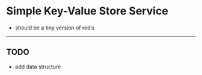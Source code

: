 # Simple Key-Value Store Service

* should be a tiny version of redis

---

## TODO

* add data structure
